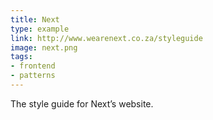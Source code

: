 ```yaml
---
title: Next
type: example
link: http://www.wearenext.co.za/styleguide
image: next.png
tags:
- frontend
- patterns
---
```


The style guide for Next’s website.
